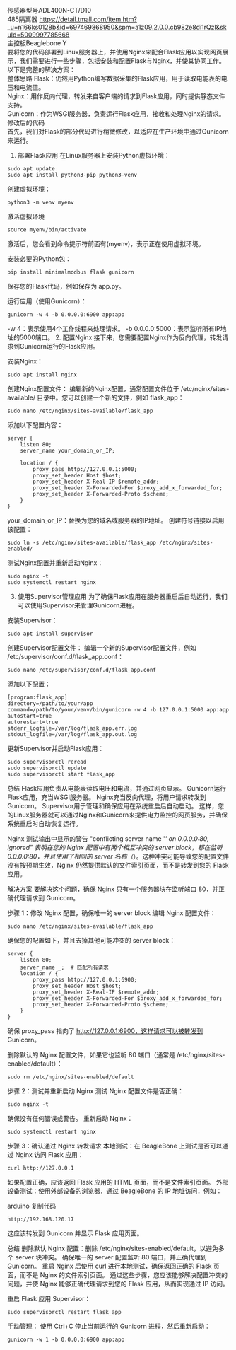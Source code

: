传感器型号ADL400N-CT/D10  
485隔离器 https://detail.tmall.com/item.htm?_u=n166ks0128b&id=697469868950&spm=a1z09.2.0.0.cb982e8di1rQzl&skuId=5009997785668  
主控板Beaglebone Y  
要将您的代码部署到Linux服务器上，并使用Nginx来配合Flask应用以实现网页展示，我们需要进行一些步骤，包括安装和配置Flask与Nginx，并使其协同工作。以下是完整的解决方案：  
整体思路
Flask：仍然用Python编写数据采集的Flask应用，用于读取电能表的电压和电流值。  
Nginx：用作反向代理，转发来自客户端的请求到Flask应用，同时提供静态文件支持。  
Gunicorn：作为WSGI服务器，负责运行Flask应用，接收和处理Nginx的请求。  
修改后的代码  
首先，我们对Flask的部分代码进行稍微修改，以适应在生产环境中通过Gunicorn来运行。

1. 部署Flask应用
在Linux服务器上安装Python虚拟环境：
```
sudo apt update
sudo apt install python3-pip python3-venv
```
创建虚拟环境：
```
python3 -m venv myenv
```
激活虚拟环境
```
source myenv/bin/activate
```
激活后，您会看到命令提示符前面有(myenv)，表示正在使用虚拟环境。

安装必要的Python包：

```
pip install minimalmodbus flask gunicorn
```
保存您的Flask代码，例如保存为 app.py。

运行应用（使用Gunicorn）：

```
gunicorn -w 4 -b 0.0.0.0:6900 app:app
```
-w 4：表示使用4个工作线程来处理请求。
-b 0.0.0.0:5000：表示监听所有IP地址的5000端口。
2. 配置Nginx
接下来，您需要配置Nginx作为反向代理，转发请求到Gunicorn运行的Flask应用。

安装Nginx：

```
sudo apt install nginx
```
创建Nginx配置文件： 编辑新的Nginx配置，通常配置文件位于 /etc/nginx/sites-available/ 目录中。您可以创建一个新的文件，例如 flask_app：

```
sudo nano /etc/nginx/sites-available/flask_app
```
添加以下配置内容：

```
server {
    listen 80;
    server_name your_domain_or_IP;

    location / {
        proxy_pass http://127.0.0.1:5000;
        proxy_set_header Host $host;
        proxy_set_header X-Real-IP $remote_addr;
        proxy_set_header X-Forwarded-For $proxy_add_x_forwarded_for;
        proxy_set_header X-Forwarded-Proto $scheme;
    }
}
```
your_domain_or_IP：替换为您的域名或服务器的IP地址。
创建符号链接以启用该配置：

```
sudo ln -s /etc/nginx/sites-available/flask_app /etc/nginx/sites-enabled/
```
测试Nginx配置并重新启动Nginx：

```
sudo nginx -t
sudo systemctl restart nginx
```
3. 使用Supervisor管理应用
为了确保Flask应用在服务器重启后自动运行，我们可以使用Supervisor来管理Gunicorn进程。

安装Supervisor：

```
sudo apt install supervisor
```
创建Supervisor配置文件： 编辑一个新的Supervisor配置文件，例如 /etc/supervisor/conf.d/flask_app.conf：

```
sudo nano /etc/supervisor/conf.d/flask_app.conf
```
添加以下配置：

```
[program:flask_app]
directory=/path/to/your/app
command=/path/to/your/venv/bin/gunicorn -w 4 -b 127.0.0.1:5000 app:app
autostart=true
autorestart=true
stderr_logfile=/var/log/flask_app.err.log
stdout_logfile=/var/log/flask_app.out.log
```
更新Supervisor并启动Flask应用：

```
sudo supervisorctl reread
sudo supervisorctl update
sudo supervisorctl start flask_app
```

总结
Flask应用负责从电能表读取电压和电流，并通过网页显示。
Gunicorn运行Flask应用，充当WSGI服务器。
Nginx充当反向代理，将用户请求转发到Gunicorn。
Supervisor用于管理和确保应用在系统重启后自动启动。
这样，您的Linux服务器就可以通过Nginx和Gunicorn来提供电力监控的网页服务，并确保系统重启时自动恢复运行。

Nginx 测试输出中显示的警告 "conflicting server name '_' on 0.0.0.0:80, ignored" 表明在您的 Nginx 配置中有两个相互冲突的 server block，都在监听 0.0.0.0:80，并且使用了相同的 server 名称（_）。这种冲突可能导致您的配置文件没有按预期生效，Nginx 仍然提供默认的文件索引页面，而不是转发到您的 Flask 应用。

解决方案
要解决这个问题，确保 Nginx 只有一个服务器块在监听端口 80，并正确代理请求到 Gunicorn。

步骤 1：修改 Nginx 配置，确保唯一的 server block
编辑 Nginx 配置文件：
```
sudo nano /etc/nginx/sites-available/flask_app
```
确保您的配置如下，并且去掉其他可能冲突的 server block：
```
server {
    listen 80;
    server_name _;  # 匹配所有请求
    location / {
        proxy_pass http://127.0.0.1:6900;
        proxy_set_header Host $host;
        proxy_set_header X-Real-IP $remote_addr;
        proxy_set_header X-Forwarded-For $proxy_add_x_forwarded_for;
        proxy_set_header X-Forwarded-Proto $scheme;
    }
}
```
确保 proxy_pass 指向了 http://127.0.0.1:6900，这样请求可以被转发到 Gunicorn。

删除默认的 Nginx 配置文件，如果它也监听 80 端口（通常是 /etc/nginx/sites-enabled/default）：
```
sudo rm /etc/nginx/sites-enabled/default
```
步骤 2：测试并重新启动 Nginx
测试 Nginx 配置文件是否正确：
```
sudo nginx -t
```
确保没有任何错误或警告。
重新启动 Nginx：
```
sudo systemctl restart nginx
```
步骤 3：确认通过 Nginx 转发请求
本地测试：在 BeagleBone 上测试是否可以通过 Nginx 访问 Flask 应用：
```
curl http://127.0.0.1
```
如果配置正确，应该返回 Flask 应用的 HTML 页面，而不是文件索引页面。
外部设备测试：使用外部设备的浏览器，通过 BeagleBone 的 IP 地址访问，例如：

arduino
复制代码
```
http://192.168.120.17
```
这应该转发到 Gunicorn 并显示 Flask 应用页面。

总结
删除默认 Nginx 配置：删除 /etc/nginx/sites-enabled/default，以避免多个 server 块冲突。
确保唯一的 server 配置监听 80 端口，并正确代理到 Gunicorn。
重启 Nginx 后使用 curl 进行本地测试，确保返回正确的 Flask 页面，而不是 Nginx 的文件索引页面。
通过这些步骤，您应该能够解决配置冲突的问题，并使 Nginx 能够正确代理请求到您的 Flask 应用，从而实现通过 IP 访问。

重启 Flask 应用
Supervisor：

```
sudo supervisorctl restart flask_app
```
手动管理： 使用 Ctrl+C 停止当前运行的 Gunicorn 进程，然后重新启动：
```
gunicorn -w 1 -b 0.0.0.0:6900 app:app
```
